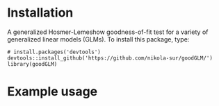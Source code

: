 # Installation
 A generalized Hosmer-Lemeshow goodness-of-fit test for a variety of generalized linear models (GLMs). To install this package, type:
 
 ```
 # install.packages('devtools')
 devtools::install_github('https://github.com/nikola-sur/goodGLM/')
 library(goodGLM)
 ```
 
 # Example usage
